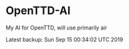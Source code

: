 # OpenTTD-AI
My AI for OpenTTD, will use primarily air

Latest backup: Sun Sep 15 00:34:02 UTC 2019
